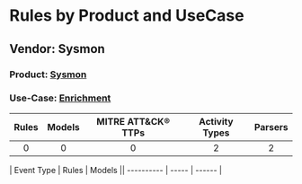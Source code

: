 Rules by Product and UseCase
============================
Vendor: Sysmon
--------------
### Product: [Sysmon](../ds_sysmon_sysmon.md)
### Use-Case: [Enrichment](../../../../UseCases/uc_enrichment.md)

| Rules | Models | MITRE ATT&CK® TTPs | Activity Types | Parsers |
|:-----:|:------:|:------------------:|:--------------:|:-------:|
|   0   |   0    |         0          |       2        |    2    |

| Event Type | Rules | Models || ---------- | ----- | ------ |

